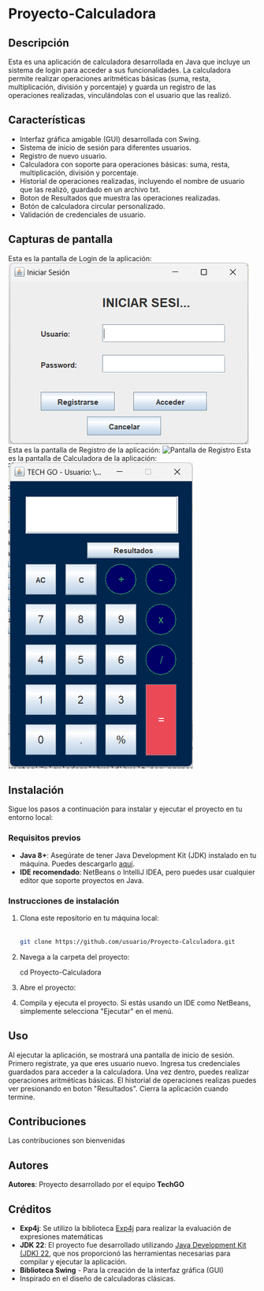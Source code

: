 # **Proyecto-Calculadora**

## Descripción

Esta es una aplicación de calculadora desarrollada en Java que incluye un sistema de login para acceder a sus funcionalidades.
La calculadora permite realizar operaciones aritméticas básicas (suma, resta, multiplicación, división y porcentaje)
y guarda un registro de las operaciones realizadas, vinculándolas con el usuario que las realizó.

## Características

- Interfaz gráfica amigable (GUI) desarrollada con Swing.
- Sistema de inicio de sesión para diferentes usuarios.
- Registro de nuevo usuario.
- Calculadora con soporte para operaciones básicas: suma, resta, multiplicación, división y porcentaje.
- Historial de operaciones realizadas, incluyendo el nombre de usuario que las realizó, guardado en un archivo txt.
- Boton de Resultados que muestra las operaciones realizadas.
- Botón de calculadora circular personalizado.
- Validación de credenciales de usuario.

## Capturas de pantalla

Esta es la pantalla de Login de la aplicación:
![Pantalla de Login](src/imagenes/login.png.png)
Esta es la pantalla de Registro de la aplicación:
![Pantalla de Registro](src/imagenes/resgistro.png.png)
Esta es la pantalla de Calculadora de la aplicación:
![Pantalla de Calculadora](src/imagenes/calculadora.png.png)

## Instalación

Sigue los pasos a continuación para instalar y ejecutar el proyecto en tu entorno local:

### Requisitos previos

- **Java 8+**: Asegúrate de tener Java Development Kit (JDK) instalado en tu máquina. Puedes descargarlo [aquí](https://www.oracle.com/java/technologies/javase-downloads.html).
- **IDE recomendado**: NetBeans o IntelliJ IDEA, pero puedes usar cualquier editor que soporte proyectos en Java.

### Instrucciones de instalación

1. Clona este repositorio en tu máquina local:

   ```bash
   
   git clone https://github.com/usuario/Proyecto-Calculadora.git
   
2. Navega a la carpeta del proyecto:
   
   cd Proyecto-Calculadora
   
3. Abre el proyecto:
4. Compila y ejecuta el proyecto. Si estás usando un IDE como NetBeans, simplemente selecciona "Ejecutar" en el menú.
   
## Uso

Al ejecutar la aplicación, se mostrará una pantalla de inicio de sesión.
Primero registrate, ya que eres usuario nuevo.
Ingresa tus credenciales guardados para acceder a la calculadora.
Una vez dentro, puedes realizar operaciones aritméticas básicas.
El historial de operaciones realizas puedes ver presionando en boton "Resultados".
Cierra la aplicación cuando termine.

## Contribuciones

Las contribuciones son bienvenidas 

## Autores 

**Autores**: Proyecto desarrollado por el equipo **TechGO**

## Créditos 
- **Exp4j**: Se utilizo la biblioteca [Exp4j](https://www.objecthunter.net/exp4j/) para realizar la evaluación de expresiones matemáticas
- **JDK 22**: El proyecto fue desarrollado utilizando [Java Development Kit (JDK) 22](https://jdk.java.net/22/), que nos proporcionó las herramientas necesarias para compilar y ejecutar la aplicación.
- **Biblioteca Swing** - Para la creación de la interfaz gráfica (GUI)
- Inspirado en el diseño de calculadoras clásicas.
